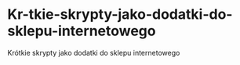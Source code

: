 # Kr-tkie-skrypty-jako-dodatki-do-sklepu-internetowego
Krótkie skrypty jako dodatki do sklepu internetowego
